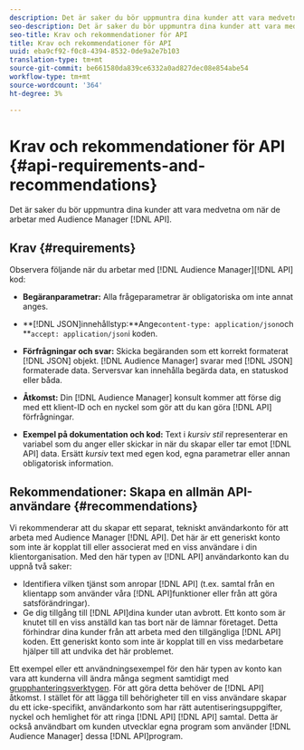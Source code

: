 ```yaml
---
description: Det är saker du bör uppmuntra dina kunder att vara medvetna om när de arbetar med Audience Manager API:er.
seo-description: Det är saker du bör uppmuntra dina kunder att vara medvetna om när de arbetar med Audience Manager API:er.
seo-title: Krav och rekommendationer för API
title: Krav och rekommendationer för API
uuid: eba9cf92-f0c8-4394-8532-0de9a2e7b103
translation-type: tm+mt
source-git-commit: be661580da839ce6332a0ad827dec08e854abe54
workflow-type: tm+mt
source-wordcount: '364'
ht-degree: 3%

---
```



# Krav och rekommendationer för API {#api-requirements-and-recommendations}

Det är saker du bör uppmuntra dina kunder att vara medvetna om när de arbetar med Audience Manager [!DNL API].

## Krav {#requirements}

Observera följande när du arbetar med [!DNL Audience Manager][!DNL API] kod:

* **Begäranparametrar:** Alla frågeparametrar är obligatoriska om inte annat anges.
* **[!DNL JSON]innehållstyp:**Ange`content-type: application/json`och **`accept: application/json`i koden.

* **Förfrågningar och svar:** Skicka begäranden som ett korrekt formaterat [!DNL JSON] objekt. [!DNL Audience Manager] svarar med [!DNL JSON] formaterade data. Serversvar kan innehålla begärda data, en statuskod eller båda.

* **Åtkomst:** Din [!DNL Audience Manager] konsult kommer att förse dig med ett klient-ID och en nyckel som gör att du kan göra [!DNL API] förfrågningar.

* **Exempel på dokumentation och kod:** Text i *kursiv stil* representerar en variabel som du anger eller skickar in när du skapar eller tar emot [!DNL API] data. Ersätt *kursiv* text med egen kod, egna parametrar eller annan obligatorisk information.

## Rekommendationer: Skapa en allmän API-användare {#recommendations}

Vi rekommenderar att du skapar ett separat, tekniskt användarkonto för att arbeta med Audience Manager [!DNL API]. Det här är ett generiskt konto som inte är kopplat till eller associerat med en viss användare i din klientorganisation. Med den här typen av [!DNL API] användarkonto kan du uppnå två saker:

* Identifiera vilken tjänst som anropar [!DNL API] (t.ex. samtal från en klientapp som använder våra [!DNL API]funktioner eller från att göra satsförändringar).
* Ge dig tillgång till [!DNL API]dina kunder utan avbrott. Ett konto som är knutet till en viss anställd kan tas bort när de lämnar företaget. Detta förhindrar dina kunder från att arbeta med den tillgängliga [!DNL API] koden. Ett generiskt konto som inte är kopplat till en viss medarbetare hjälper till att undvika det här problemet.

Ett exempel eller ett användningsexempel för den här typen av konto kan vara att kunderna vill ändra många segment samtidigt med [grupphanteringsverktygen](https://docs.adobe.com/content/help/en/audience-manager/user-guide/reference/bult-management-tools/bulk-management-intro.html). För att göra detta behöver de [!DNL API] åtkomst. I stället för att lägga till behörigheter till en viss användare skapar du ett icke-specifikt, användarkonto som har rätt autentiseringsuppgifter, nyckel och hemlighet för att ringa [!DNL API] [!DNL API] samtal. Detta är också användbart om kunden utvecklar egna program som använder [!DNL Audience Manager] dessa [!DNL API]program.
